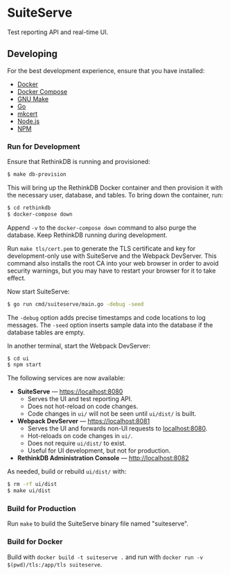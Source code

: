 # SuiteServe
Test reporting API and real-time UI.

## Developing
For the best development experience, ensure that you have installed:

- [Docker](https://www.docker.com)
- [Docker Compose](https://docs.docker.com/compose/install/)
- [GNU Make](https://www.gnu.org/software/make/)
- [Go](https://golang.org)
- [mkcert](https://github.com/FiloSottile/mkcert)
- [Node.js](https://nodejs.org)
- [NPM](https://www.npmjs.com)

### Run for Development
Ensure that RethinkDB is running and provisioned:
```bash
$ make db-provision
```
This will bring up the RethinkDB Docker container and then provision it with the necessary user, database, and tables. To bring down the container, run:
```bash
$ cd rethinkdb
$ docker-compose down
```
Append `-v` to the `docker-compose down` command to also purge the database. Keep RethinkDB running during development.

Run `make tls/cert.pem` to generate the TLS certificate and key for development-only use with SuiteServe and the Webpack DevServer. This command also installs the root CA into your web browser in order to avoid security warnings, but you may have to restart your browser for it to take effect.

Now start SuiteServe:
```bash
$ go run cmd/suiteserve/main.go -debug -seed
```
The `-debug` option adds precise timestamps and code locations to log messages. The `-seed` option inserts sample data into the database if the database tables are empty.

In another terminal, start the Webpack DevServer:
```bash
$ cd ui
$ npm start
```
The following services are now available:
- **SuiteServe** &mdash; [https://localhost:8080](https://localhost:8080)
  - Serves the UI and test reporting API.
  - Does not hot-reload on code changes.
  - Code changes in `ui/` will not be seen until `ui/dist/` is built.
- **Webpack DevServer** &mdash; [https://localhost:8081](https://localhost:8081)
  - Serves the UI and forwards non-UI requests to [localhost:8080](https://localhost:8080).
  - Hot-reloads on code changes in `ui/`.
  - Does not require `ui/dist/` to exist.
  - Useful for UI development, but not for production.
- **RethinkDB Administration Console** &mdash; [http://localhost:8082](http://localhost:8082)

As needed, build or rebuild `ui/dist/` with:
```bash
$ rm -rf ui/dist
$ make ui/dist
```

### Build for Production
Run `make` to build the SuiteServe binary file named "suiteserve".

### Build for Docker
Build with `docker build -t suiteserve .` and run with `docker run -v $(pwd)/tls:/app/tls suiteserve`.
